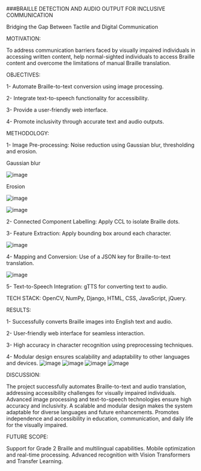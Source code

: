 ###BRAILLE DETECTION AND AUDIO OUTPUT FOR INCLUSIVE COMMUNICATION

Bridging the Gap Between Tactile and Digital Communication


MOTIVATION:

To address communication barriers faced by visually impaired individuals in accessing written content, help normal-sighted individuals to access Braille content and overcome the limitations of manual Braille translation.

OBJECTIVES:

1- Automate Braille-to-text conversion using image processing.

2- Integrate text-to-speech functionality for accessibility.

3- Provide a user-friendly web interface.

4- Promote inclusivity through accurate text and audio outputs.

METHODOLOGY:

1- Image Pre-processing: Noise reduction using Gaussian blur, thresholding and erosion.

Gaussian blur

![image](https://github.com/user-attachments/assets/09e63a47-2a64-4584-b91c-88d001616840)

Erosion

![image](https://github.com/user-attachments/assets/8bc4b1e2-5ccf-478e-86a2-f9183354de63)

![image](https://github.com/user-attachments/assets/6420b702-6df6-4742-a537-f2569d46d656)


2- Connected Component Labelling: Apply CCL to isolate Braille dots.

3- Feature Extraction: Apply bounding box around each character.

![image](https://github.com/user-attachments/assets/d4d0b3de-0ac7-4194-bb27-5bd8de9f505f)

4- Mapping and Conversion: Use of a JSON key for Braille-to-text translation.

![image](https://github.com/user-attachments/assets/9c75f8ae-16a8-4863-bf2c-c43119359d06)

5- Text-to-Speech Integration: gTTS for converting text to audio.

TECH STACK: OpenCV, NumPy, Django, HTML, CSS, JavaScript, jQuery.

RESULTS:

1- Successfully converts Braille images into English text and audio.

2- User-friendly web interface for seamless interaction.

3- High accuracy in character recognition using preprocessing techniques.

4- Modular design ensures scalability and adaptability to other languages and devices.
![image](https://github.com/user-attachments/assets/7bfc84dd-2e92-47ce-aed1-2aabd0a1d8a9)
![image](https://github.com/user-attachments/assets/44f34807-a857-4b40-a8d9-13f1a4388c5d)
![image](https://github.com/user-attachments/assets/2a318ac6-8ad5-42b8-b744-ed64bcbb65b0)
![image](https://github.com/user-attachments/assets/603cab75-0aba-4fcc-93af-7227afc41731)

DISCUSSION:

The project successfully automates Braille-to-text and audio translation, addressing accessibility challenges for visually impaired individuals.
Advanced image processing and text-to-speech technologies ensure high accuracy and inclusivity.
A scalable and modular design makes the system adaptable for diverse languages and future enhancements.
Promotes independence and accessibility in education, communication, and daily life for the visually impaired.



FUTURE SCOPE:

Support for Grade 2 Braille and multilingual capabilities.
Mobile optimization and real-time processing.
Advanced recognition with Vision Transformers and Transfer Learning.


